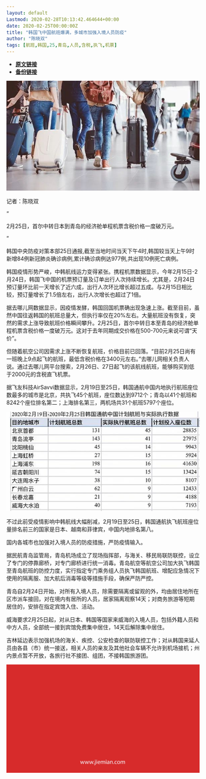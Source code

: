 ```yaml
---
layout: default
Lastmod: 2020-02-28T10:13:42.464644+00:00
date: 2020-02-25T00:00:00Z
title: "韩国飞中国航班爆满，多城市加强入境人员防疫"
author: "陈晓双"
tags: [航班,韩国,25,青岛,人员,含税,执飞,机票]
---
```


* [**原文链接**](https://mp.weixin.qq.com/s/EHM3GOpAz3FP2FwCBnMfaw)
* [**备份链接**](http://archive.today/euhbH)


![](/images/post/e046e37c250e6ca0784ab8db9d113243.jpg)

记者：陈晓双

“

  

2月25日，首尔中转日本到青岛的经济舱单程机票含税价格一度破万元。

  

”

韩国中央防疫对策本部25日通报,截至当地时间当天下午4时,韩国较当天上午9时新增84例新冠肺炎确诊病例,累计确诊病例达977例,共出现10例死亡病例。  

韩国疫情形势严峻，中韩航线运力变得紧张。携程机票数据显示，今年2月15日-2月24日，韩国飞中国的机票预订量及订单出行人次持续增长。尤其是，2月24日预订量环比前一天增长了近六成，出行人次环比增长超过五成。与2月15日相比较，预订量增长了1.5倍左右，出行人次增长也超过了1倍。

据去哪儿网数据显示，因疫情发酵，韩国回国机票确出现急速上涨。截至目前，虽然中国往返韩国的航班总量大，但执行率仅在20%左右。大量航班没有恢复，突然的需求上涨导致航班价格瞬间攀升。2月25日，首尔中转日本至青岛的经济舱单程机票含税价格一度破万元。这对于去年同期成交价格在500-700元来说可谓“天价”。

但随着航空公司因需求上涨不断恢复航班，价格目前已回落。“目前2月25日尚有一班晚上9点起飞的航班，最低含税价格在3400元左右。”去哪儿网相关负责人说。通过去哪儿网平台搜索，2月26日、27日起飞的该航线航班，能够购买到低于2000元的含税直飞机票。

据飞友科技AirSavvi数据显示，2月19日至25日，韩国通航中国内地执行航班座位数最多的城市是北京，共执飞45个航班，座位数达到9712个；青岛以41个航班和8242个座位排名第二；上海排名第三，两机场共31个航班5797个座位。

![](/images/post/adeaa8e48855eb6c1f74d1fd1170d25f.jpg)

不过此前受疫情影响中韩航线大幅削减，2月19日至25日，韩国通航执飞航班座位量排名前三的国家是日本、越南和菲律宾，中国内地排名第八。

国内各城市也加强对入境人员的防疫措施，严防疫情输入。

据民航青岛监管局，青岛机场成立了现场指挥部，与海关、移民局联防联控，设立了专门的停靠廊桥，对专门廊桥进行统一消毒。青岛航空等航空公司加大执飞韩国至青岛航班的防控力度，实行指定专门乘务组人员执飞韩国航班、增配应急情况下使用的隔离服、加大航后消毒等级等措施手段，确保严防严控。

青岛自2月24日开始，对所有入境人员，除需要隔离或留观的外，均由居住地所在区市派车接回，对在境内有居所的人员，居家隔离观察14天；对商务旅游等短期居住的，安排在指定宾馆入住、活动。

威海要求2月25日起，对从日本、韩国等国家来威海的入境人员，包括外籍人员和中方人员，全部统一接到宾馆免费集中居住，14天后解除集中居住。

吉林延边表示加强机场的海关、疾控、公安检查的联防联控工作；对从韩国来延人员由各县（市）统一接送，相关人员的亲友及其他社会车辆不允许到机场接机；州内景点暂不开放，各旅行社不接团、组团，不接韩国旅游团。

![](/images/post/3ef9527fd7edfb43b0c70486c7a956af.jpg)

